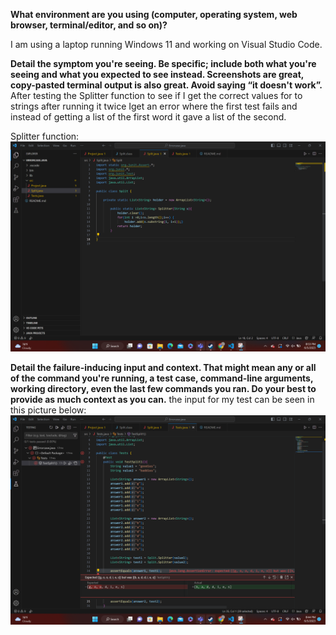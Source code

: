 **What environment are you using (computer, operating system, web browser, terminal/editor, and so on)?**

I am using a laptop running Windows 11 and working on Visual Studio Code.

**Detail the symptom you're seeing. Be specific; include both what you're seeing and what you expected to see instead. Screenshots are great, copy-pasted terminal output is also great. Avoid saying “it doesn't work”.**
After testing the Splitter function to see if I get the correct values for to strings after running it twice Iget an error where the first test fails and instead of getting a list of the first word it gave a list of the second.

Splitter function: ![Image](Screenshotnewnow.png)



**Detail the failure-inducing input and context. That might mean any or all of the command you're running, a test case, command-line arguments, working directory, even the last few commands you ran. Do your best to provide as much context as you can.**
the input for my test can be seen in this picture below:
![Image](Screenshotneednow.png)
